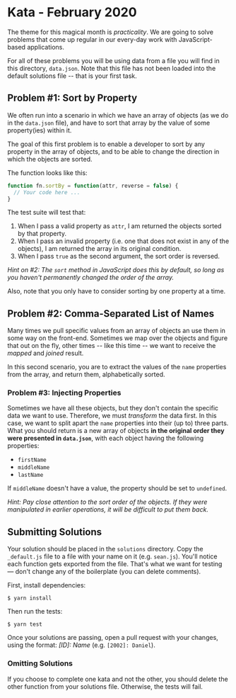# Kata - February 2020

The theme for this magical month is _practicality_. We are going to solve
problems that come up regular in our every-day work with JavaScript-based
applications.

For all of these problems you will be using data from a file you will find in
this directory, `data.json`. Note that this file has not been loaded into the
default solutions file -- that is your first task.

## Problem #1: Sort by Property

We often run into a scenario in which we have an array of objects (as we do in
the `data.json` file), and have to sort that array by the value of some
property(ies) within it.

The goal of this first problem is to enable a developer to sort by any property
in the array of objects, and to be able to change the direction in which the
objects are sorted.

The function looks like this:

```js
function fn.sortBy = function(attr, reverse = false) {
  // Your code here ...
}
```

The test suite will test that:

1. When I pass a valid property as `attr`, I am returned the objects sorted by
   that property.
2. When I pass an invalid property (i.e. one that does not exist in any of the
   objects), I am returned the array in its original condition.
3. When I pass `true` as the second argument, the sort order is reversed.

_Hint on #2: The `sort` method in JavaScript does this by default, so long as
you haven't permanently changed the order of the array._

Also, note that you only have to consider sorting by one property at a time.

## Problem #2: Comma-Separated List of Names

Many times we pull specific values from an array of objects an use them in some
way on the front-end. Sometimes we map over the objects and figure that out on
the fly, other times -- like this time -- we want to receive the _mapped_ and
_joined_ result.

In this second scenario, you are to extract the values of the `name` properties
from the array, and return them, alphabetically sorted.

### Problem #3: Injecting Properties

Sometimes we have all these objects, but they don't contain the specific data we
want to use. Therefore, we must _transform_ the data first. In this case, we
want to split apart the `name` properties into their (up to) three parts. What
you should return is a new array of objects **in the original order they were
presented in `data.json`**, with each object having the following properties:

- `firstName`
- `middleName`
- `lastName`

If `middleName` doesn't have a value, the property should be set to `undefined`.

_Hint: Pay close attention to the sort order of the objects. If they were
manipulated in earlier operations, it will be difficult to put them back._

## Submitting Solutions

Your solution should be placed in the `solutions` directory. Copy the `_default.js` file to a file with your name on it (e.g. `sean.js`). You'll notice each function gets exported from the file. That's what we want for testing — don't change any of the boilerplate (you can delete comments).

First, install dependencies:

    $ yarn install

Then run the tests:

    $ yarn test

Once your solutions are passing, open a pull request with your changes, using the format: _[ID]: Name_ (e.g. `[2002]: Daniel`).

### Omitting Solutions

If you choose to complete one kata and not the other, you should delete the other function from your solutions file. Otherwise, the tests will fail.
